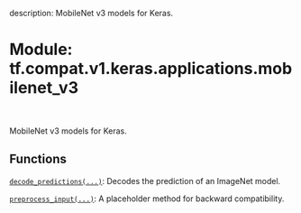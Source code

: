 description: MobileNet v3 models for Keras.

<div itemscope itemtype="http://developers.google.com/ReferenceObject">
<meta itemprop="name" content="tf.compat.v1.keras.applications.mobilenet_v3" />
<meta itemprop="path" content="Stable" />
</div>

# Module: tf.compat.v1.keras.applications.mobilenet_v3

<!-- Insert buttons and diff -->

<table class="tfo-notebook-buttons tfo-api nocontent" align="left">

</table>



MobileNet v3 models for Keras.



## Functions

[`decode_predictions(...)`](../../../../../tf/keras/applications/mobilenet_v3/decode_predictions.md): Decodes the prediction of an ImageNet model.

[`preprocess_input(...)`](../../../../../tf/keras/applications/mobilenet_v3/preprocess_input.md): A placeholder method for backward compatibility.

